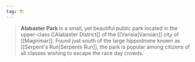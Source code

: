 ```yaml
---
tag: 🏗️
---
```

> **Alabaster Park** is a small, yet beautiful public park located in the upper-class [[Alabaster District]] of the [[Varisia|Varisian]] city of [[Magnimar]]. Found just south of the large hippodrome known as [[Serpent's Run|Serpents Run]], the park is popular among citizens of all classes wishing to escape the race day crowds.








